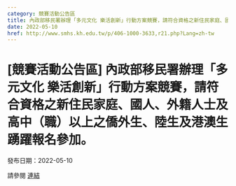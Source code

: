 ```yaml
---
category: 競賽活動公告區
title: 內政部移民署辦理「多元文化 樂活創新」行動方案競賽，請符合資格之新住民家庭、國人、外籍人士及高中（職）以上之僑外生、陸生及港澳生踴躍報名參加。
date: 2022-05-10
href: http://www.smhs.kh.edu.tw/p/406-1000-3633,r21.php?Lang=zh-tw
---
```


# [競賽活動公告區] 內政部移民署辦理「多元文化 樂活創新」行動方案競賽，請符合資格之新住民家庭、國人、外籍人士及高中（職）以上之僑外生、陸生及港澳生踴躍報名參加。

發布日期：2022-05-10

請參閱 [連結](http://www.smhs.kh.edu.tw/p/406-1000-3633,r21.php?Lang=zh-tw)

